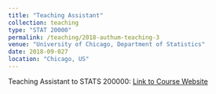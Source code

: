 ```yaml
---
title: "Teaching Assistant"
collection: teaching
type: "STAT 20000"
permalink: /teaching/2018-authum-teaching-3
venue: "University of Chicago, Department of Statistics"
date: 2018-09-027
location: "Chicago, US"
---
```

Teaching Assistant to STATS 200000: [Link to Course Website](https://galton.uchicago.edu/courseinfo/courses/2018/aut/ann/a20000-1.shtml)
